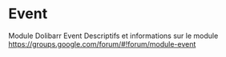 # Event
Module Dolibarr Event
Descriptifs et informations sur le module https://groups.google.com/forum/#!forum/module-event
